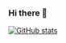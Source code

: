 ### Hi there 👋

[![GitHub stats](https://github-readme-stats.vercel.app/api?username=emeiziying)](https://github.com/anuraghazra/github-readme-stats)
